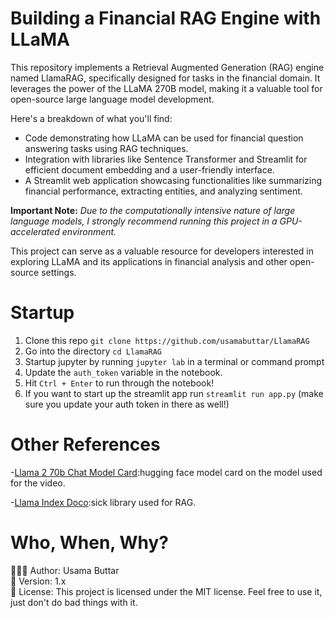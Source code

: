 # Building a Financial RAG Engine with LLaMA
This repository implements a Retrieval Augmented Generation (RAG) engine named LlamaRAG, specifically designed for tasks in the financial domain. It leverages the power of the LLaMA 270B model, making it a valuable tool for open-source large language model development.

Here's a breakdown of what you'll find:

* Code demonstrating how LLaMA can be used for financial question answering tasks using RAG techniques.
* Integration with libraries like Sentence Transformer and Streamlit for efficient document embedding and a user-friendly interface.
* A Streamlit web application showcasing functionalities like summarizing financial performance, extracting entities, and analyzing sentiment.

**Important Note:** *Due to the computationally intensive nature of large language models, I strongly recommend running this project in a GPU-accelerated environment.*

This project can serve as a valuable resource for developers interested in exploring LLaMA and its applications in financial analysis and other open-source settings.


# Startup
1. Clone this repo `git clone https://github.com/usamabuttar/LlamaRAG`
2. Go into the directory `cd LlamaRAG`
3. Startup jupyter by running `jupyter lab` in a terminal or command prompt
4. Update the `auth_token` variable in the notebook. 
5. Hit `Ctrl + Enter` to run through the notebook! 
6. If you want to start up the streamlit app run `streamlit run app.py` (make sure you update your auth token in there as well!)

# Other References
<p>-<a href="https://huggingface.co/meta-llama/Llama-2-70b-chat-hf">Llama 2 70b Chat Model Card</a>:hugging face model card on the model used for the video.</p>
<p>-<a href="https://www.llamaindex.ai/">Llama Index Doco</a>:sick library used for RAG.</p>

# Who, When, Why?
👨🏾‍💻 Author: Usama Buttar <br />
📅 Version: 1.x<br />
📜 License: This project is licensed under the MIT license. Feel free to use it, just don't do bad things with it. </br>

